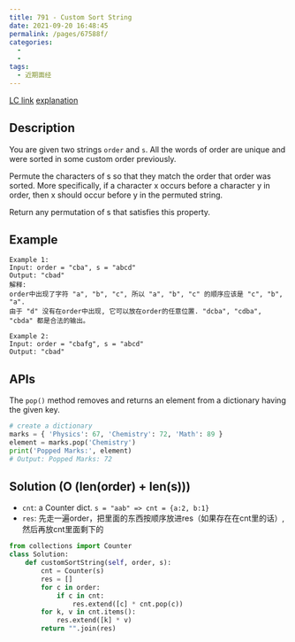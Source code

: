 ```yaml
---
title: 791 - Custom Sort String
date: 2021-09-20 16:48:45
permalink: /pages/67588f/
categories:
  - 
  - 
tags:
  - 近期面经
---
```

[LC link](https://leetcode.com/problems/custom-sort-string/)
  [explanation](https://leetcode.com/problems/custom-sort-string/discuss/116615/JavaPython-3-one-Java-10-liner-Python-6-liner-and-2-liner-solutions-w-comment)
## Description
You are given two strings `order` and `s`. All the words of order are unique and were sorted in some custom order previously.

Permute the characters of s so that they match the order that order was sorted. More specifically, if a character x occurs before a character y in order, then x should occur before y in the permuted string.

Return any permutation of s that satisfies this property.


## Example
```
Example 1:
Input: order = "cba", s = "abcd"
Output: "cbad"
解释: 
order中出现了字符 "a", "b", "c", 所以 "a", "b", "c" 的顺序应该是 "c", "b", "a". 
由于 "d" 没有在order中出现, 它可以放在order的任意位置. "dcba", "cdba", "cbda" 都是合法的输出。

Example 2:
Input: order = "cbafg", s = "abcd"
Output: "cbad"
```
## APIs
The `pop()` method removes and returns an element from a dictionary having the given key.
```python
# create a dictionary
marks = { 'Physics': 67, 'Chemistry': 72, 'Math': 89 }
element = marks.pop('Chemistry')
print('Popped Marks:', element)
# Output: Popped Marks: 72
```
## Solution (O (len(order) + len(s)))
- `cnt`: a Counter dict. `s = "aab" => cnt = {a:2, b:1}`
- `res`: 先走一遍order，把里面的东西按顺序放进res（如果存在在cnt里的话）,然后再放cnt里面剩下的
```python
from collections import Counter
class Solution:
    def customSortString(self, order, s):
        cnt = Counter(s)
        res = []
        for c in order:
            if c in cnt:
                res.extend([c] * cnt.pop(c))
        for k, v in cnt.items():
            res.extend([k] * v)
        return "".join(res)
```